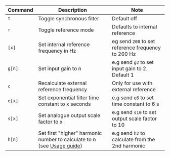| Command | Description | Note |
| --- | --- | --- |
| `t` | Toggle synchronous filter | Default off |
| `r` | Toggle reference mode | Defaults to internal reference |
| `[x]` | Set internal reference frequency in Hz | eg send `200` to set reference frequency to 200 Hz |
| `g[n]` | Set input gain to n | e.g send `g2` to set input gain to 2. Default 1 |
| `c` | Recalculate external reference frequency | Only for use with external reference |
| `e[x]` | Set exponential filter time constant to x seconds | e.g send `e6` to set time constant to 6 s |
| `s[x]` | Set analogue output scale factor to x  | e.g send `s10` to set output scale factor to 10  |
| `h[n]` | Set first "higher" harmonic number to calculate to n (see [Usage guide](https://github.com/ajharvie/OLIA/blob/main/doc/usageGuide.md))  | e.g send `h2` to calculate from the 2nd harmonic|

